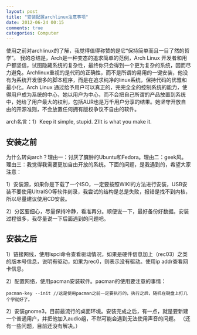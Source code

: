 ```yaml
---
layout: post
title: "安装配置archlinux注意事项"
date: 2012-06-24 00:15
comments: true
categories: Computer
---
```

使用之前对archlinux的了解，我觉得值得称赞的是它“保持简单而且一目了然的哲学”。
我的总结是，Arch是一种变态的追求简单的范例，Arch Linux 开发者和用户都坚信，试图隐藏系统的复杂性，最终你只会得到一个更为复杂的系统，因而尽力避免。Archlinux重视的是代码的正确性，而不是所谓的易用的一键安装，他没有为系统开发很多的脚本程序，而是在追求纯净的linux系统，保持代码的优雅和最小化。Arch Linux 通过给予用户可以真正的，完完全全的控制系统的能力，使得用户成为系统的中心，她以用户为中心，而不会把自己所谓的产品放置到系统中，她给了用户最大的权利，包括AUR也是万千用户分享的结果。她坚守开放自由的开源准则，不会放置任何拥有版权争议不自由的软件。

arch名言：1）Keep it simple, stupid. 2)It is what you make it.


## 安装之前 ##
为什么转向arch？理由一：讨厌了臃肿的Ubuntu和Fedora。理由二：geek风。理由三：我觉得我需要更加自由开放的系统。下面的问题，是我遇到的，希望大家注意：

1）安装源，如果你是下载了一个ISO，一定要按照WIKI的方法进行安装，USB安装不要使用UltraISO等软件刻录，我尝试的结构是总是失败，报错是找不到内核，所以尽量建议使用CD安装。

2）分区要细心，尽量保持冷静，看准再分。顺便说一下，最好备份好数据。安装过程很多，我尽量说一下后面遇到的问题吧。
<!--more-->
## 安装之后 ##
1）链接网线，使用lspci命令查看驱动情况，如果是硬件信息加上（rec03）之类的版本号信息，说明有驱动，如果为rec0，则表示没有驱动。使用ip addr查看网卡信息。

2）配置网络，使用pacman安装软件。pacman的使用要注意的事情：

	pacman-key --init //这是使用pacman之前一定要执行的，执行之后，随机在键盘上打几个字就好了。
2）安装gnome3，目前最流行的桌面环境。安装完成之后，有一点，就是要新建一个普通用户，并把他加入audio组，不然可能会遇到无法使用声音的问题。
（还有一些问题，目前还没有解决。）